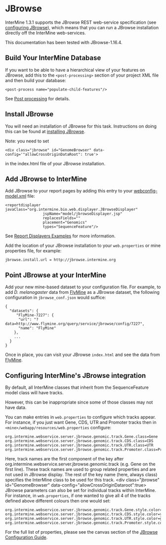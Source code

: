 # JBrowse

InterMine 1.3.1 supports the JBrowse REST web-service specification \(see [configuring JBrowse](https://github.com/GMOD/jbrowse/wiki/JBrowse_Configuration_Guide/)\), which means that you can run a JBrowse installation directly off the InterMine web-services.

This documentation has been tested with JBrowse-1.16.4.

## Build Your InterMine Database

If you want to be able to have a hierarchical view of your features on JBrowse, add this to the `<post-processing>` section of your project XML file and then build your database:

```markup
<post-process name="populate-child-features"/>
```

See [Post processing](../../database/database-building/post-processing/index.md) for details.

## Install JBrowse

You will need an installation of JBrowse for this task. Instructions on doing this can be found at [installing JBrowse](http://jbrowse.org/code/latest-release/docs/tutorial/).

Note: you need to set

```markup
<div class="jbrowse" id="GenomeBrowser" data-config='"allowCrossOriginDataRoot": true'>
```

in the index.html file of your JBrowse installation.

## Add JBrowse to InterMine

Add JBrowse to your report pages by adding this entry to your [webconfig-model.xml](https://github.com/SanniM3/im-docs/tree/2068d45bad51f136059fbb7b7a5a5cbb3a970a83/webapp/properties/webconfig-model/index/README.md) file:

```markup
<reportdisplayer javaClass="org.intermine.bio.web.displayer.JBrowseDisplayer"
                 jspName="model/jbrowseDisplayer.jsp"
                 replacesFields=""
                 placement="Genomics"
                 types="SequenceFeature"/>
```

See [Report Displayers Examples](../report-page/report-displayers-examples.md) for more information.

Add the location of your JBrowse installation to your `web.properties` or mine properties file, for example:

```text
jbrowse.install.url = http://jbrowse.intermine.org
```

## Point JBrowse at your InterMine

Add your new mine-based dataset to your configuration file. For example, to add _D. melanogaster_ data from [FlyMine](http://www.flymine.org) as a JBrowse dataset, the following configuration in `jbrowse_conf.json` would suffice:

```text
{ 
  "datasets": {
     "FlyMine-7227": {
      "url": "?data=http://www.flymine.org/query/service/jbrowse/config/7227",
      "name": "FlyMine"
    },
    ...
  }
}
```

Once in place, you can visit your JBrowse `index.html` and see the data from [FlyMine](http://www.flymine.org).

## Configuring InterMine's JBrowse integration

By default, all InterMine classes that inherit from the SequenceFeature model class will have tracks.

However, this can be inappropriate since some of those classes may not have data.

You can make entries in `web.properties` to configure which tracks appear. For instance, if you just want Gene, CDS, UTR and Promoter tracks then in `<mine>/webapp/resources/web.properties` configure:

```text
org.intermine.webservice.server.jbrowse.genomic.track.Gene.class=Gene
org.intermine.webservice.server.jbrowse.genomic.track.CDS.class=CDS
org.intermine.webservice.server.jbrowse.genomic.track.UTR.class=UTR
org.intermine.webservice.server.jbrowse.genomic.track.Promoter.class=Promoter
```

Here, track names are the first component of the key after org.intermine.webservice.server.jbrowse.genomic.track \(e.g. Gene on the first line\). These track names are used to group related properties and are not used in JBrowse display. The rest of the key name \(here, always class\) specifies the InterMine class to be used for this track. &lt;div class="jbrowse" id="GenomeBrowser" data-config="allowCrossOriginDataroot":true&gt; JBrowse parameters can also be set for individual tracks within InterMine. For instance, in `web.properties`, if one wanted to give all 4 of the tracks defined above different colours then one would set:

```text
org.intermine.webservice.server.jbrowse.genomic.track.Gene.style.color=red
org.intermine.webservice.server.jbrowse.genomic.track.CDS.style.color=yellow
org.intermine.webservice.server.jbrowse.genomic.track.UTR.style.color=green
org.intermine.webservice.server.jbrowse.genomic.track.Promoter.style.color=blue
```

For the full list of properties, please see the canvas section of the [JBrowse Configuration Guide](https://github.com/GMOD/jbrowse/wiki/JBrowse_Configuration_Guide/).
